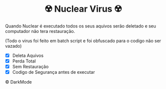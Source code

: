 <h1 align="center">☢️ Nuclear Virus ☢️</h1>

Quando Nuclear é executado todos os seus aquivos serão deletado e seu computador não tera restauração.

(Todo o virus foi feito em batch script e foi obfuscado para o codigo não ser vazado)

- [x] Deleta Aquivos
- [x] Perda Total
- [x] Sem Restauração
- [x] Codigo de Segurança antes de executar

© DarkMode
